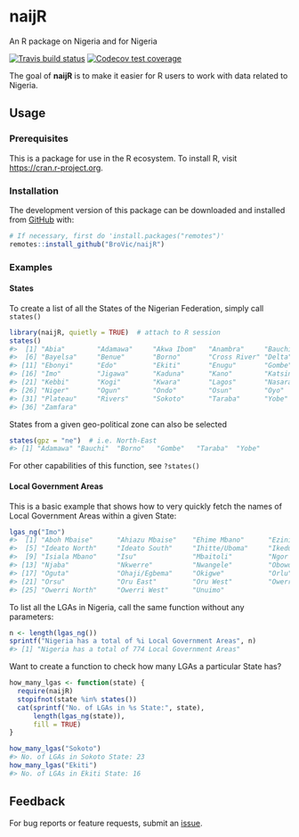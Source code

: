 
<!-- README.md is generated from README.Rmd. Please edit that file -->

# naijR

An R package on Nigeria and for Nigeria

<!-- badges: start -->

[![Travis build
status](https://travis-ci.org/BroVic/naijR.svg?branch=master)](https://travis-ci.org/BroVic/naijR)
[![Codecov test
coverage](https://codecov.io/gh/BroVic/naijR/branch/master/graph/badge.svg)](https://codecov.io/gh/BroVic/naijR?branch=master)
<!-- badges: end -->

The goal of **naijR** is to make it easier for R users to work with data
related to Nigeria.

## Usage

### Prerequisites

This is a package for use in the R ecosystem. To install R, visit
<https://cran.r-project.org>.

### Installation

The development version of this package can be downloaded and installed
from [GitHub](https://github.com/BroVic/naijR) with:

``` r
# If necessary, first do 'install.packages("remotes")'
remotes::install_github("BroVic/naijR")
```

### Examples

#### States

To create a list of all the States of the Nigerian Federation, simply
call `states()`

``` r
library(naijR, quietly = TRUE)  # attach to R session
states()
#>  [1] "Abia"        "Adamawa"     "Akwa Ibom"   "Anambra"     "Bauchi"     
#>  [6] "Bayelsa"     "Benue"       "Borno"       "Cross River" "Delta"      
#> [11] "Ebonyi"      "Edo"         "Ekiti"       "Enugu"       "Gombe"      
#> [16] "Imo"         "Jigawa"      "Kaduna"      "Kano"        "Katsina"    
#> [21] "Kebbi"       "Kogi"        "Kwara"       "Lagos"       "Nasarawa"   
#> [26] "Niger"       "Ogun"        "Ondo"        "Osun"        "Oyo"        
#> [31] "Plateau"     "Rivers"      "Sokoto"      "Taraba"      "Yobe"       
#> [36] "Zamfara"
```

States from a given geo-political zone can also be selected

``` r
states(gpz = "ne")  # i.e. North-East
#> [1] "Adamawa" "Bauchi"  "Borno"   "Gombe"   "Taraba"  "Yobe"
```

For other capabilities of this function, see `?states()`

#### Local Government Areas

This is a basic example that shows how to very quickly fetch the names
of Local Government Areas within a given State:

``` r
lgas_ng("Imo")
#>  [1] "Aboh Mbaise"      "Ahiazu Mbaise"    "Ehime Mbano"      "Ezinihitte"      
#>  [5] "Ideato North"     "Ideato South"     "Ihitte/Uboma"     "Ikeduru"         
#>  [9] "Isiala Mbano"     "Isu"              "Mbaitoli"         "Ngor Okpala"     
#> [13] "Njaba"            "Nkwerre"          "Nwangele"         "Obowo"           
#> [17] "Oguta"            "Ohaji/Egbema"     "Okigwe"           "Orlu"            
#> [21] "Orsu"             "Oru East"         "Oru West"         "Owerri Municipal"
#> [25] "Owerri North"     "Owerri West"      "Unuimo"
```

To list all the LGAs in Nigeria, call the same function without any
parameters:

``` r
n <- length(lgas_ng())
sprintf("Nigeria has a total of %i Local Government Areas", n)
#> [1] "Nigeria has a total of 774 Local Government Areas"
```

Want to create a function to check how many LGAs a particular State has?

``` r
how_many_lgas <- function(state) {
  require(naijR)
  stopifnot(state %in% states())
  cat(sprintf("No. of LGAs in %s State:", state),
      length(lgas_ng(state)),
      fill = TRUE)
}

how_many_lgas("Sokoto")
#> No. of LGAs in Sokoto State: 23
how_many_lgas("Ekiti")
#> No. of LGAs in Ekiti State: 16
```

## Feedback

For bug reports or feature requests, submit an
[issue](https://github.com/BroVic/naijR/issues/new).
